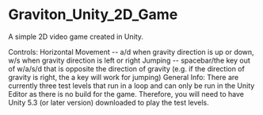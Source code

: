 # Graviton_Unity_2D_Game
A simple 2D video game created in Unity.

Controls:
  Horizontal Movement  --  a/d when gravity direction is up or down, w/s when gravity direction is left or right
  Jumping              --  spacebar/the key out of w/a/s/d that is opposite the direction of gravity (e.g. if the direction of gravity is                          right, the a key will work for jumping)
General Info:
  There are currently three test levels that run in a loop and can only be run in the Unity Editor as there is no build for the game. Therefore, you will need to have Unity 5.3 (or later version) downloaded to play the test levels.
